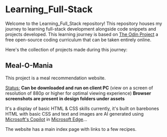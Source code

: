 # Learning_Full-Stack
Welcome to the Learning_Full_Stack repository! This repository houses my journey to learning full-stack development alongside code snippets and projects developed. 
This learning journey is based on [The Odin Project](https://www.theodinproject.com/) a free open-source coding curriculum that can be taken entirely online.

Here's the collection of projects made during this journey:

## Meal-O-Mania
This project is a meal recommendation website.

<ins>Status:</ins> **Can be downloaded and run on client PC** (view on a screen of resolution of 880p or higher for optimal viewing experience)
**Browser screenshots are present in design folders under assets**

It's a display of basic HTML & CSS skills currently, it's built on barebones HTML with basic CSS and  text and images are AI generated using [Microsoft's Copilot](https://www.microsoft.com/en-us/edge/copilot?ep=269&es=62&form=MT00KW&OCID=MT00KW&culture=en-us&country=us) in [Microsoft Edge](https://www.microsoft.com/en-us/edge?ep=199&form=MA13L8&es=40)...

The website has a main index page with links to a few recipes.
